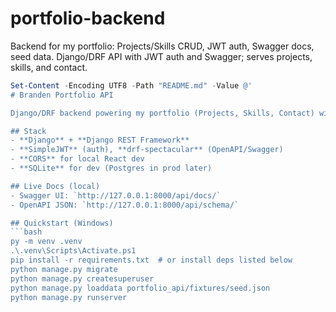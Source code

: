 # portfolio-backend
Backend for my portfolio: Projects/Skills CRUD, JWT auth, Swagger docs, seed data. Django/DRF API with JWT auth and Swagger; serves projects, skills, and contact.

```powershell
Set-Content -Encoding UTF8 -Path "README.md" -Value @'
# Branden Portfolio API

Django/DRF backend powering my portfolio (Projects, Skills, Contact) with JWT auth and Swagger docs.

## Stack
- **Django** + **Django REST Framework**
- **SimpleJWT** (auth), **drf-spectacular** (OpenAPI/Swagger)
- **CORS** for local React dev
- **SQLite** for dev (Postgres in prod later)

## Live Docs (local)
- Swagger UI: `http://127.0.0.1:8000/api/docs/`
- OpenAPI JSON: `http://127.0.0.1:8000/api/schema/`

## Quickstart (Windows)
```bash
py -m venv .venv
.\.venv\Scripts\Activate.ps1
pip install -r requirements.txt  # or install deps listed below
python manage.py migrate
python manage.py createsuperuser
python manage.py loaddata portfolio_api/fixtures/seed.json
python manage.py runserver
